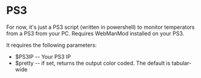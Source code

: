 # PS3
For now, it's just a PS3 script (written in powershell) to monitor temperators from a PS3 from your PC. Requires WebManMod installed on your PS3.

It requires the following parameters:
* $PS3IP -- Your PS3 IP
* $pretty -- if set, returns the output color coded. The default is tabular-wide
